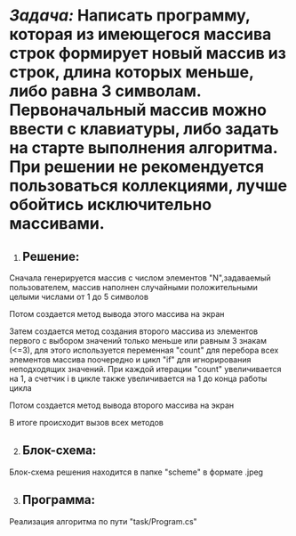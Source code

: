 # *Задача:* Написать программу, которая из имеющегося массива строк формирует новый массив из строк, длина которых меньше, либо равна 3 символам. Первоначальный массив можно ввести с клавиатуры, либо задать на старте выполнения алгоритма. При решении не рекомендуется пользоваться коллекциями, лучше обойтись исключительно массивами.

1. ## Решение:
Сначала генерируется массив с числом элементов "N",задаваемый пользователем, массив наполнен случайными положительными целыми числами от 1 до 5 символов

Потом создается метод вывода этого массива на экран

Затем создается метод создания второго массива из элементов первого с выбором значений только меньше или равным 3 знакам (<=3), для этого используется переменная "count" для перебора всех элементов массива поочередно и цикл "if" для игнорирования неподходящих значений. При каждой итерации "count" увеличивается на 1, а счетчик i в цикле также увеличивается на 1 до конца работы цикла

Потом создается метод вывода второго массива на экран

В итоге происходит вызов всех методов

2. ## Блок-схема:
Блок-схема решения находится в папке "scheme" в формате .jpeg

3. ## Программа:
Реализация алгоритма по пути "task/Program.cs"